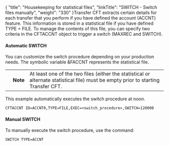 {
    "title": "Housekeeping for statistical files",
    "linkTitle": "SWITCH - Switch files manually",
    "weight": "330"
}Transfer CFT extracts certain details for each transfer that you perform if you have defined the account (ACCNT) feature. This information is stored in a statistical file if you have defined TYPE = FILE. To manage the contents of this file, you can specify two criteria in the CFTACCNT object to trigger a switch (MAXREC and SWITCH).

#### Automatic SWITCH 

You can customize the switch procedure depending on your production needs. The symbolic variable &FACCNT
represents the statistical file.

<table>
   <tbody>
      <tr>
         <td>         </td>
         <td><span><strong>Note</strong></span>         </td>
         <td>At least one of the two files (either the statistical or alternate statistical file) must be empty prior to starting Transfer CFT.         </td>
      </tr>
   </tbody>
</table>

This example automatically executes the switch procedure at noon.


    CFTACCNT ID=ACCNT0,TYPE=FILE,EXEC=<switch_procedure>,SWITCH=120000

#### Manual SWITCH 

To manually execute the switch procedure, use the command:


    SWITCH TYPE=ACCNT
